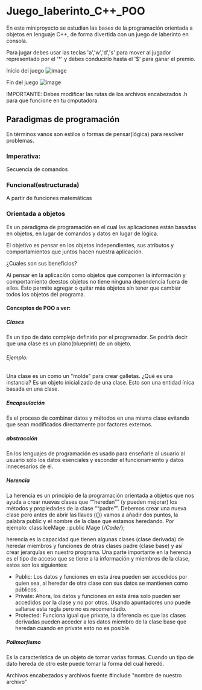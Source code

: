 # Juego_laberinto_C++_POO
En este miniproyecto se estudian las bases de la programación orientada a objetos en lenguaje C++, de forma divertida con un juego de laberinto en consola.

Para jugar debes usar las teclas 'a','w','d','s' para mover al jugador representado por el '*' y debes conducirlo hasta el '$' para ganar el premio.

Inicio del juego
![image](https://user-images.githubusercontent.com/44630882/125031664-8c41e180-e052-11eb-9ddc-4268d3bdd19c.png)

Fin del juego
![image](https://user-images.githubusercontent.com/44630882/125032084-112cfb00-e053-11eb-9d74-09e9390a9f1b.png)


IMPORTANTE: Debes modificar las rutas de los archivos encabezados .h para que funcione en tu cmputadora.

## Paradigmas de programación

En términos vanos son estilos o formas de pensar(lógica) para resolver problemas.

### Imperativa:  
Secuencia de comandos

### Funcional(estructurada)   
A partir de funciones matemáticas

### Orientada a objetos
Es un paradigma de programación en el cual las aplicaciones están basadas en objetos, en lugar de comandos y datos en lugar de lógica.

El objetivo es pensar en los objetos independientes, sus atributos y comportamientos que juntos hacen nuestra aplicación.

¿Cuales son sus beneficios?

Al pensar en la aplicación como objetos que componen la información y comportamiento deestos objetos no tiene ninguna dependencia fuera de ellos.
Esto permite agregar o quitar más objetos sin tener que cambiar todos los objetos del programa.


#### Conceptos  de POO a ver:

##### Clases
Es un tipo de dato complejo definido por el programador.
Se podría decir que una clase es un plano(blueprint) de un objeto.

###### Ejemplo:
Una clase es un como un "molde" para crear galletas.
¿Qué es una instancia?
Es un objeto inicializado de una clase.
Esto son una entidad ínica basada en una clase.

##### Encapsulación
Es el proceso de combinar datos y métodos en una misma clase evitando que sean modificados directamente por factores externos.

##### abstracción
En los lenguajes de programación es usado para enseñarle al usuario al usuario sólo los datos esenciales y esconder el funcionamiento y datos innecesarios de él.
        
##### Herencia
La herencia es un principio de la programación orientada a objetos que nos ayuda a crear nuevas clases que ““heredan”” (y pueden mejorar) los métodos y propiedades de la clase ““padre””.
Debemos crear una nueva clase pero antes de abrir las llaves ({}) vamos a añadir dos puntos, la palabra public y el nombre de la clase que estamos heredando. Por ejemplo:
class IceMage : public Mage
    {*/Code/*};

herencia es la capacidad que tienen algunas clases (clase derivada) de heredar miembros y funciones de otras clases padre (clase base) y así crear jerarquías en nuestro programa.
Una parte importante en la herencia es el tipo de acceso que se tiene a la información y miembros de la clase, estos son los siguientes:
* Public: Los datos y funciones en esta área pueden ser accedidos por quien sea, al heredar de otra clase con sus datos se mantienen como públicos.
* Private: Ahora, los datos y funciones en esta área solo pueden ser accedidos por la clase y no por otros. Usando apuntadores uno puede saltarse esta regla pero no es recomendado.
* Protected: Funciona igual que private, la diferencia es que las clases derivadas pueden acceder a los datos miembro de la clase base que heredan cuando en private esto no es posible.

##### Polimorfismo
Es la característica de un objeto de tomar varias formas.
Cuando un tipo de dato hereda de otro este puede tomar la forma del cual heredó.

Archivos encabezados y archivos fuente
#include "nombre de nuestro archivo"
